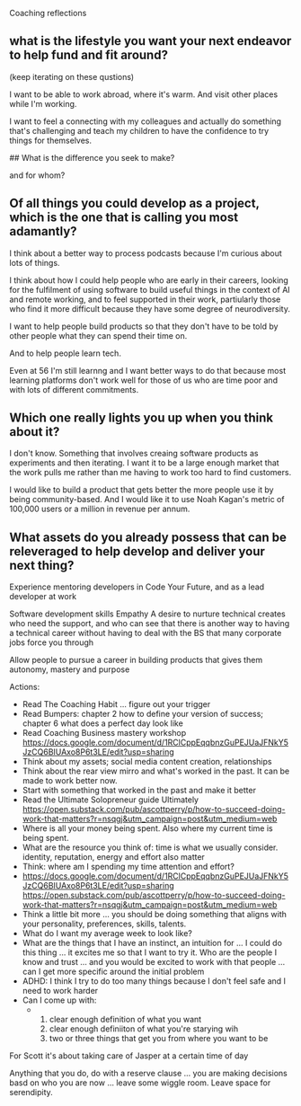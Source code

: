 Coaching reflections

## what is the lifestyle you want your next endeavor to help fund and fit around? 

(keep iterating on these qustions)

I want to be able to work abroad, where it's warm. And visit other places while I'm working.

I want to feel a connecting with my colleagues and actually do something that's challenging and teach my children to have the confidence to try things for themselves.

## What is the difference you seek to make?

and for whom?

## Of all things you could develop as a project, which is the one that is calling you most adamantly? 

I think about a better way to process podcasts because I'm curious about lots of things.

I think about how I could help people who are early in their careers, looking for the fulfilment of using software to build useful things in the context of AI and remote working, and to feel supported in their work, partiularly those who find it more difficult because they have some degree of neurodiversity.

I want to help people build products so that they don't have to be told by other people what they can spend their time on.

And to help people learn tech.

Even at 56 I'm still learnng and I want better ways to do that because most learning platforms don't work well for those of us who are time poor and with lots of different commitments.

## Which one really lights you up when you think about it? 

I don't know. Something that involves creaing software products as experiments and then iterating. I want it to be a large enough market that the work pulls me rather than me having to work too hard to find customers.

I would like to build a product that gets better the more people use it by being community-based. And I would like it to use Noah Kagan's metric of 100,000 users or a million in revenue per annum.

## What assets do you already possess that can be releveraged to help develop and deliver your next thing?

Experience mentoring developers in Code Your Future, and as a lead developer at work

Software development skills
Empathy
A desire to nurture technical creates who need the support, and who can see that there is another way to having a technical career without having to deal with the BS that many corporate jobs force you through

Allow people to pursue a career in building products that gives them autonomy, mastery and purpose

Actions:

- Read The Coaching Habit ... figure out your trigger
- Read Bumpers: chapter 2 how to define your version of success; chapter 6 what does a perfect day look like
- Read Coaching Business mastery workshop https://docs.google.com/document/d/1RClCppEqqbnzGuPEJUaJFNkY5JzCQ6BIUAxo8P6t3LE/edit?usp=sharing
- Think about my assets; social media content creation, relationships
- Think about the rear view mirro and what's worked in the past. It can be made to work better now.
- Start with something that worked in the past and make it better
- Read the Ultimate Solopreneur guide Ultimately 
https://open.substack.com/pub/ascottperry/p/how-to-succeed-doing-work-that-matters?r=nsqgj&utm_campaign=post&utm_medium=web
- Where is all your money being spent. Also where my current time is being spent.
- What are the resource you think of: time is what we usually consider. identity, reputation, energy and effort also matter
- Think: where am I spending my time attention and effort?
- https://docs.google.com/document/d/1RClCppEqqbnzGuPEJUaJFNkY5JzCQ6BIUAxo8P6t3LE/edit?usp=sharing
https://open.substack.com/pub/ascottperry/p/how-to-succeed-doing-work-that-matters?r=nsqgj&utm_campaign=post&utm_medium=web
- Think a little bit more ... you should be doing something that aligns with your personality, preferences, skills, talents.
- What do I want my average week to look like?
- What are the things that I have an instinct, an intuition for ... I could do this thing ... it excites me so that I want to try it. Who are the people I know and trust ... and you would be excited to work with that people ... can I get more specific around the initial problem 
- ADHD: I think I try to do too many things because I don't feel safe and I need to work harder
- Can I come up with:
   - 1. clear enough definition of what you want
     2. clear enough definiiton of what you're starying wih
     3. two or three things that get you from where you want to be

For Scott it's about taking care of Jasper at a certain time of day

Anything that you do, do with a reserve clause ... you are making decisions basd on who you are now ... leave some wiggle room. Leave space for serendipity.
